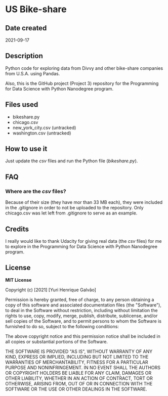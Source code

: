 # US Bike-share

## Date created

2021-09-17

## Description

Python code for exploring data from Divvy and other bike-share companies from U.S.A. using Pandas.

Also, this is the GitHub project (Project 3) repository for the Programming for Data Science with Python Nanodegree program.

## Files used

- bikeshare.py
- chicago.csv
- new_york_city.csv (untracked)
- washington.csv (untracked)

## How to use it

Just update the _csv_ files and run the Python file (_bikeshare.py_).

## FAQ

### Where are the _csv_ files?

Because of their size (they have mor than 33 MB each), they were included in the .gitignore in order to not be uploaded to the repository. Only chicago.csv was let left from .gitignore to serve as an example.

## Credits

I really would like to thank Udacity for giving real data (the _csv_ files) for me to explore in the Programming for Data Science with Python Nanodegree program.

## License

**MIT License**

Copyright (c) [2021] [Yuri Henrique Galvão]

Permission is hereby granted, free of charge, to any person obtaining a copy
of this software and associated documentation files (the "Software"), to deal
in the Software without restriction, including without limitation the rights
to use, copy, modify, merge, publish, distribute, sublicense, and/or sell
copies of the Software, and to permit persons to whom the Software is
furnished to do so, subject to the following conditions:

The above copyright notice and this permission notice shall be included in all
copies or substantial portions of the Software.

THE SOFTWARE IS PROVIDED "AS IS", WITHOUT WARRANTY OF ANY KIND, EXPRESS OR
IMPLIED, INCLUDING BUT NOT LIMITED TO THE WARRANTIES OF MERCHANTABILITY,
FITNESS FOR A PARTICULAR PURPOSE AND NONINFRINGEMENT. IN NO EVENT SHALL THE
AUTHORS OR COPYRIGHT HOLDERS BE LIABLE FOR ANY CLAIM, DAMAGES OR OTHER
LIABILITY, WHETHER IN AN ACTION OF CONTRACT, TORT OR OTHERWISE, ARISING FROM,
OUT OF OR IN CONNECTION WITH THE SOFTWARE OR THE USE OR OTHER DEALINGS IN THE
SOFTWARE.

